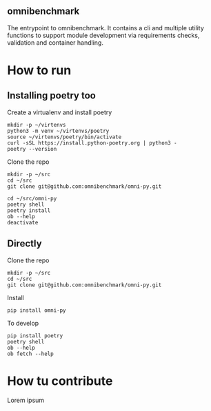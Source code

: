 ## omnibenchmark

The entrypoint to omnibenchmark. It contains a cli and multiple utility functions to support module development via requirements checks, validation and container handling. 

# How to run

## Installing poetry too

Create a virtualenv and install poetry

```
mkdir -p ~/virtenvs
python3 -m venv ~/virtenvs/poetry
source ~/virtenvs/poetry/bin/activate
curl -sSL https://install.python-poetry.org | python3 -
poetry --version
```

Clone the repo

```
mkdir -p ~/src
cd ~/src
git clone git@github.com:omnibenchmark/omni-py.git
```

```
cd ~/src/omni-py
poetry shell
poetry install
ob --help
deactivate
```

## Directly

Clone the repo

```
mkdir -p ~/src
cd ~/src
git clone git@github.com:omnibenchmark/omni-py.git
```

Install

```
pip install omni-py
```

To develop

```
pip install poetry
poetry shell
ob --help
ob fetch --help
```

# How tu contribute

Lorem ipsum
